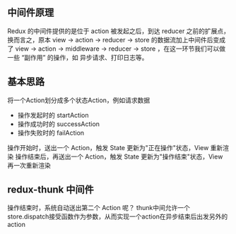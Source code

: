 ## 中间件原理

Redux 的中间件提供的是位于 action 被发起之后，到达 reducer 之前的扩展点，换而言之，原本 view -> action -> reducer -> store 的数据流加上中间件后变成了 view -> action -> middleware -> reducer -> store ，在这一环节我们可以做一些 “副作用” 的操作，如 异步请求、打印日志等。

## 基本思路

将一个Action划分成多个状态Action，例如请求数据
- 操作发起时的 startAction
- 操作成功时的 successAction
- 操作失败时的 failAction

操作开始时，送出一个 Action，触发 State 更新为"正在操作"状态，View 重新渲染
操作结束后，再送出一个 Action，触发 State 更新为"操作结束"状态，View 再一次重新渲染

## redux-thunk 中间件

操作结束时，系统自动送出第二个 Action 呢？
thunk中间允许一个store.dispatch接受函数作为参数，从而实现一个action在异步结束后出发另外的action


